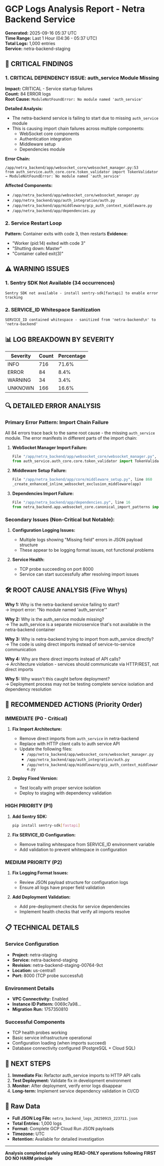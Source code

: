 # GCP Logs Analysis Report - Netra Backend Service
**Generated:** 2025-09-16 05:37 UTC  
**Time Range:** Last 1 Hour (04:36 - 05:37 UTC)  
**Total Logs:** 1,000 entries  
**Service:** netra-backend-staging

## 🚨 CRITICAL FINDINGS

### 1. CRITICAL DEPENDENCY ISSUE: auth_service Module Missing
**Impact:** CRITICAL - Service startup failures  
**Count:** 84 ERROR logs  
**Root Cause:** `ModuleNotFoundError: No module named 'auth_service'`

**Detailed Analysis:**
- The netra-backend service is failing to start due to missing `auth_service` module
- This is causing import chain failures across multiple components:
  - WebSocket core components
  - Authentication integration
  - Middleware setup
  - Dependencies module

**Error Chain:**
```
/app/netra_backend/app/websocket_core/websocket_manager.py:53
from auth_service.auth_core.core.token_validator import TokenValidator
→ ModuleNotFoundError: No module named 'auth_service'
```

**Affected Components:**
- `/app/netra_backend/app/websocket_core/websocket_manager.py`
- `/app/netra_backend/app/auth_integration/auth.py`
- `/app/netra_backend/app/middleware/gcp_auth_context_middleware.py`
- `/app/netra_backend/app/dependencies.py`

### 2. Service Restart Loop
**Pattern:** Container exits with code 3, then restarts
**Evidence:**
- "Worker (pid:14) exited with code 3"
- "Shutting down: Master"
- "Container called exit(3)"

## ⚠️ WARNING ISSUES

### 1. Sentry SDK Not Available (34 occurrences)
```
Sentry SDK not available - install sentry-sdk[fastapi] to enable error tracking
```

### 2. SERVICE_ID Whitespace Sanitization
```
SERVICE_ID contained whitespace - sanitized from 'netra-backend\n' to 'netra-backend'
```

## 📊 LOG BREAKDOWN BY SEVERITY

| Severity | Count | Percentage |
|----------|-------|------------|
| INFO | 716 | 71.6% |
| ERROR | 84 | 8.4% |
| WARNING | 34 | 3.4% |
| UNKNOWN | 166 | 16.6% |

## 🔍 DETAILED ERROR ANALYSIS

### Primary Error Pattern: Import Chain Failure
All 84 errors trace back to the same root cause - the missing `auth_service` module. The error manifests in different parts of the import chain:

1. **WebSocket Manager Import Failure:**
   ```python
   File "/app/netra_backend/app/websocket_core/websocket_manager.py", line 53
   from auth_service.auth_core.core.token_validator import TokenValidator
   ```

2. **Middleware Setup Failure:**
   ```python
   File "/app/netra_backend/app/core/middleware_setup.py", line 860
   _create_enhanced_inline_websocket_exclusion_middleware(app)
   ```

3. **Dependencies Import Failure:**
   ```python
   File "/app/netra_backend/app/dependencies.py", line 16
   from netra_backend.app.websocket_core.canonical_import_patterns import WebSocketManager
   ```

### Secondary Issues (Non-Critical but Notable):

1. **Configuration Logging Issues:**
   - Multiple logs showing "Missing field" errors in JSON payload structure
   - These appear to be logging format issues, not functional problems

2. **Service Health:**
   - TCP probe succeeding on port 8000
   - Service can start successfully after resolving import issues

## 🛠️ ROOT CAUSE ANALYSIS (Five Whys)

**Why 1:** Why is the netra-backend service failing to start?  
→ Import error: "No module named 'auth_service'"

**Why 2:** Why is the auth_service module missing?  
→ The auth_service is a separate microservice that's not available in the netra-backend container

**Why 3:** Why is netra-backend trying to import from auth_service directly?  
→ The code is using direct imports instead of service-to-service communication

**Why 4:** Why are there direct imports instead of API calls?  
→ Architecture violation - services should communicate via HTTP/REST, not direct imports

**Why 5:** Why wasn't this caught before deployment?  
→ Deployment process may not be testing complete service isolation and dependency resolution

## 🎯 RECOMMENDED ACTIONS (Priority Order)

### IMMEDIATE (P0 - Critical)
1. **Fix Import Architecture:**
   - Remove direct imports from `auth_service` in netra-backend
   - Replace with HTTP client calls to auth service API
   - Update the following files:
     - `/app/netra_backend/app/websocket_core/websocket_manager.py`
     - `/app/netra_backend/app/auth_integration/auth.py`
     - `/app/netra_backend/app/middleware/gcp_auth_context_middleware.py`

2. **Deploy Fixed Version:**
   - Test locally with proper service isolation
   - Deploy to staging with dependency validation

### HIGH PRIORITY (P1)
1. **Add Sentry SDK:**
   ```bash
   pip install sentry-sdk[fastapi]
   ```

2. **Fix SERVICE_ID Configuration:**
   - Remove trailing whitespace from SERVICE_ID environment variable
   - Add validation to prevent whitespace in configuration

### MEDIUM PRIORITY (P2)
1. **Fix Logging Format Issues:**
   - Review JSON payload structure for configuration logs
   - Ensure all logs have proper field validation

2. **Add Deployment Validation:**
   - Add pre-deployment checks for service dependencies
   - Implement health checks that verify all imports resolve

## 📋 TECHNICAL DETAILS

### Service Configuration
- **Project:** netra-staging
- **Service:** netra-backend-staging
- **Revision:** netra-backend-staging-00764-9ct
- **Location:** us-central1
- **Port:** 8000 (TCP probe successful)

### Environment Details
- **VPC Connectivity:** Enabled
- **Instance ID Pattern:** 0069c7a98...
- **Migration Run:** 1757350810

### Successful Components
- TCP health probes working
- Basic service infrastructure operational
- Configuration loading (when imports succeed)
- Database connectivity configured (PostgreSQL + Cloud SQL)

## 🚀 NEXT STEPS

1. **Immediate Fix:** Refactor auth_service imports to HTTP API calls
2. **Test Deployment:** Validate fix in development environment
3. **Monitor:** After deployment, verify error logs disappear
4. **Long-term:** Implement service dependency validation in CI/CD

## 📁 Raw Data
- **Full JSON Log File:** `netra_backend_logs_20250915_223711.json`
- **Total Entries:** 1,000 logs
- **Format:** Complete GCP Cloud Run JSON payloads
- **Timezone:** UTC
- **Retention:** Available for detailed investigation

---
**Analysis completed safely using READ-ONLY operations following FIRST DO NO HARM principle**